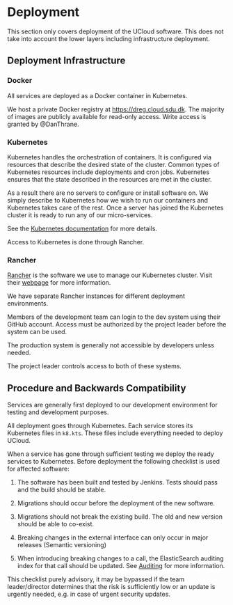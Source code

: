 # Deployment

This section only covers deployment of the UCloud software. This does not take into account the lower layers including
infrastructure deployment.

## Deployment Infrastructure

### Docker

All services are deployed as a Docker container in Kubernetes.

We host a private Docker registry at https://dreg.cloud.sdu.dk. The majority of images are publicly available for
read-only access. Write access is granted by @DanThrane.

### Kubernetes

Kubernetes handles the orchestration of containers. It is configured via resources that describe the desired state of
the cluster. Common types of Kubernetes resources include deployments and cron jobs. Kubernetes ensures that the state
described in the resources are met in the cluster.

As a result there are no servers to configure or install software on. We simply
describe to Kubernetes how we wish to run our containers and Kubernetes takes
care of the rest. Once a server has joined the Kubernetes cluster it is ready
to run any of our micro-services.

See the [Kubernetes documentation](https://kubernetes.io/) for more details.

Access to Kubernetes is done through Rancher.

### Rancher

[Rancher](https://rancher.com) is the software we use to manage our Kubernetes
cluster. Visit their [webpage](https://rancher.com) for more information.

We have separate Rancher instances for different deployment environments.

Members of the development team can login to the dev system using their GitHub account. Access must be authorized by the
project leader before the system can be used. 

The production system is generally not accessible by developers unless needed.

The project leader controls access to both of these systems.

## Procedure and Backwards Compatibility

Services are generally first deployed to our development environment for testing and development purposes.

All deployment goes through Kubernetes. Each service stores its Kubernetes files in `k8.kts`. These files include
everything needed to deploy UCloud.

When a service has gone through sufficient testing we deploy the ready services to Kubernetes. Before deployment the
following checklist is used for affected software:

1.  The software has been built and tested by Jenkins. Tests should pass and the build should be stable.

2.  Migrations should occur before the deployment of the new software.

3.  Migrations should not break the existing build. The old and new version should be able to co-exist.

4.  Breaking changes in the external interface can only occur in major releases (Semantic versioning)

5.  When introducing breaking changes to a call, the ElasticSearch auditing index for that call should be updated. See
    [Auditing](../../backend/service-common/wiki/auditing.md) for more information.

This checklist purely advisory, it may be bypassed if the team leader/director determines that the risk is sufficiently
low or an update is urgently needed, e.g. in case of urgent security updates.

